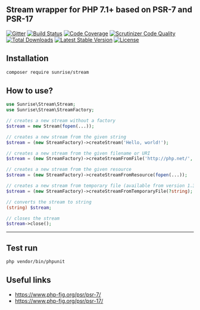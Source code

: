 ## Stream wrapper for PHP 7.1+ based on PSR-7 and PSR-17

[![Gitter](https://badges.gitter.im/sunrise-php/support.png)](https://gitter.im/sunrise-php/support)
[![Build Status](https://circleci.com/gh/sunrise-php/stream.svg?style=shield)](https://circleci.com/gh/sunrise-php/stream)
[![Code Coverage](https://scrutinizer-ci.com/g/sunrise-php/stream/badges/coverage.png?b=main)](https://scrutinizer-ci.com/g/sunrise-php/stream/?branch=main)
[![Scrutinizer Code Quality](https://scrutinizer-ci.com/g/sunrise-php/stream/badges/quality-score.png?b=main)](https://scrutinizer-ci.com/g/sunrise-php/stream/?branch=main)
[![Total Downloads](https://poser.pugx.org/sunrise/stream/downloads?format=flat)](https://packagist.org/packages/sunrise/stream)
[![Latest Stable Version](https://poser.pugx.org/sunrise/stream/v/stable?format=flat)](https://packagist.org/packages/sunrise/stream)
[![License](https://poser.pugx.org/sunrise/stream/license?format=flat)](https://packagist.org/packages/sunrise/stream)

## Installation

```bash
composer require sunrise/stream
```

## How to use?

```php
use Sunrise\Stream\Stream;
use Sunrise\Stream\StreamFactory;

// creates a new stream without a factory
$stream = new Stream(fopen(...));

// creates a new stream from the given string
$stream = (new StreamFactory)->createStream('Hello, world!');

// creates a new stream from the given filename or URI
$stream = (new StreamFactory)->createStreamFromFile('http://php.net/', 'rb');

// creates a new stream from the given resource
$stream = (new StreamFactory)->createStreamFromResource(fopen(...));

// creates a new stream from temporary file (available from version 1.3)
$stream = (new StreamFactory)->createStreamFromTemporaryFile(?string);

// converts the stream to string
(string) $stream;

// closes the stream
$stream->close();
```

---

## Test run

```bash
php vendor/bin/phpunit
```

## Useful links

* https://www.php-fig.org/psr/psr-7/
* https://www.php-fig.org/psr/psr-17/
